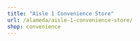 ```yaml
---
title: "Aisle 1 Convenience Store"
url: /alameda/aisle-1-convenience-store/
shop: convenience
---
```

